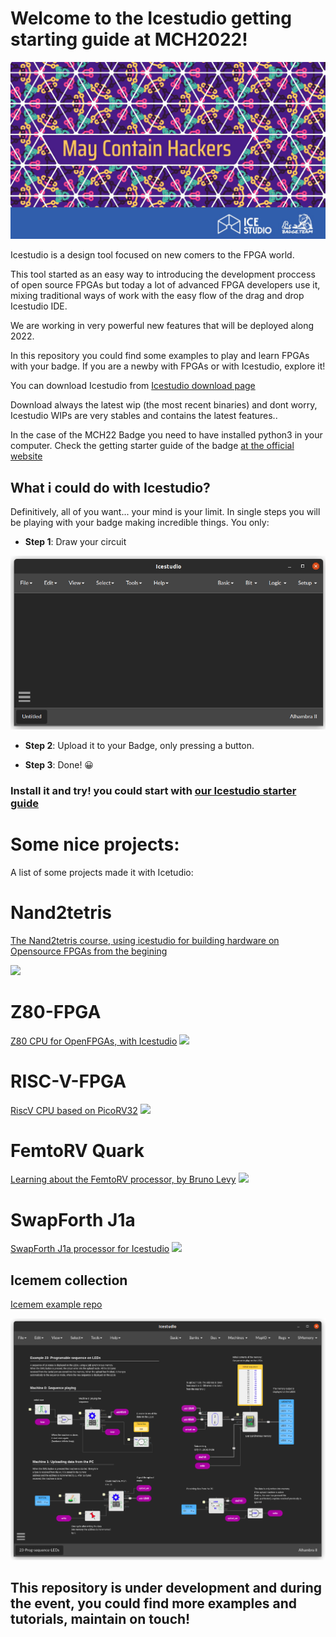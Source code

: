 # Welcome to the Icestudio getting starting guide at MCH2022!

![Icestudio & MCH22 Badge](/images/mch22-splash.jpg?raw=true)

Icestudio is a design tool focused on new comers to the FPGA world. 

This tool started as an easy way to introducing the development proccess of open source FPGAs but today a lot of advanced FPGA developers use it, mixing traditional ways of work with the easy flow of the drag and drop Icestudio IDE.

We are working in very powerful new features that will be deployed along 2022.

In this repository you could find some examples to play and learn FPGAs with your badge. If you are a newby with FPGAs or with Icestudio, explore it!

You can download Icestudio from [Icestudio download page](https://downloads.icestudio.io)

Download always the latest wip (the most recent binaries) and dont worry, Icestudio WIPs are very stables and contains the latest features..

In the case of the MCH22 Badge you need to have installed python3 in your computer. Check the getting starter guide of the badge [at the official website](https://badge.team/docs/badges/mch2022/getting-started/)

## What i could do with Icestudio?

Definitively, all of you want... your mind is your limit. In single steps you will be playing with your badge making incredible things. You only:


* **Step 1**: Draw your circuit

![](https://github.com/FPGAwars/icestudio-wiki/raw/main/Readme/draw-two-leds-0.6.0-default-.gif)

* **Step 2**: Upload it to your Badge, only pressing a button. 

* **Step 3**: Done! 😀️


### Install it and try! you could start with [our Icestudio starter guide](started-guide/01_setup.md)


# Some nice projects:

A list of some projects made it with Icetudio:

# Nand2tetris
[The Nand2tetris course, using icestudio for building hardware on Opensource FPGAs from the begining](https://github.com/Obijuan/nand2tetris-icestudio)

![](https://github.com/Obijuan/nand2tetris-icestudio/raw/master/wiki/img/Nand2tetris-05.gif)


# Z80-FPGA
[Z80 CPU for OpenFPGAs, with Icestudio](https://github.com/Obijuan/Z80-FPGA)
![](https://github.com/Obijuan/Z80-FPGA/raw/master/wiki/project-logo.png)


# RISC-V-FPGA
[RiscV CPU based on PicoRV32](https://github.com/Obijuan/RISC-V-FPGA)
![](https://github.com/Obijuan/RISC-V-FPGA/raw/master/wiki/project-logo.png)

# FemtoRV Quark
[Learning about the FemtoRV processor, by Bruno Levy](https://github.com/Obijuan/FemtoRV-learn)
![](https://github.com/Obijuan/RISC-V-FPGA/raw/master/wiki/project-logo.png)

# SwapForth J1a
[SwapForth J1a processor for Icestudio](https://github.com/Obijuan/j1a-icestudio)
![](https://github.com/Obijuan/j1a-icestudio/raw/master/wiki/project-logo.png)

## Icemem collection

[Icemem example repo](https://github.com/FPGAwars/iceMem/tree/master/examples)

![](https://github.com/FPGAwars/icestudio-wiki/raw/main/Readme/screenshot-03-icemem.png)



## This repository is under development and during the event,  you could find more examples and tutorials, maintain on touch!
